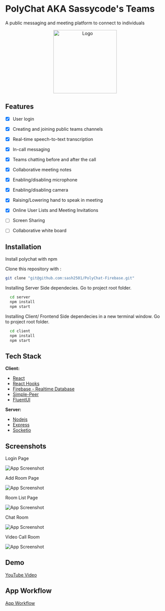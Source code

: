 
# PolyChat AKA Sassycode's Teams

A public messaging and meeting platform to connect to individuals

<p align="center">
<img src="img/PolyChat-Logo.png" alt="Logo" width="200"/>
</p>

## Features

- [X] User login
- [X] Creating and joining public teams channels
- [X] Real-time speech-to-text transcription
- [X] In-call messaging
- [X] Teams chatting before and after the call
- [X] Collaborative meeting notes
- [X] Enabling/disabling microphone 
- [X] Enabling/disabling camera
- [X] Raising/Lowering hand to speak in meeting
- [X] Online User Lists and Meeting Invitations
- [ ] Screen Sharing
- [ ] Collaborative white board

    
## Installation

Install polychat with npm

Clone this repository with :
```bash
git clone "git@github.com:sash2501/PolyChat-Firebase.git"
```

Installing Server Side dependecies. Go to project root folder.

```bash
  cd server
  npm install
  npm start
```

Installing Client/ Frontend Side dependecies in a new terminal window. Go to project root folder.
```bash
  cd client
  npm install
  npm start
```
    
## Tech Stack

**Client:** 
- [React](https://reactjs.org/)
- [React Hooks](https://reactjs.org/docs/hooks-intro.html)
- [Firebase - Realtime Database](https://firebase.google.com/docs/database)
- [Simple-Peer](https://github.com/feross/simple-peer#readme) 
- [FluentUI](https://www.microsoft.com/design/fluent/#/)

**Server:** 
- [Nodejs](https://nodejs.org/en/)
- [Express](https://expressjs.com/)
- [Socketio](https://socket.io/)


## Screenshots

Login Page

![App Screenshot](img/Login.png)

Add Room Page

![App Screenshot](img/AddRoom.png)

Room List Page

![App Screenshot](img/RoomList.png)

Chat Room

![App Screenshot](img/ChatPage.png)

Video Call Room

![App Screenshot](img/PolyChat_Pic.png)  


## Demo

[YouTube Video](https://www.youtube.com/watch?v=OuKLX9omTRM)
  

## App Workflow

[App Workflow](docs/PolyChatFlow.png)